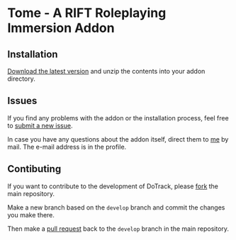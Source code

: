 Tome - A RIFT Roleplaying Immersion Addon
=========================================

## Installation

[Download the latest version](https://github.com/zhevron/Tome/archive/master.zip) and unzip the contents into your addon directory.

## Issues

If you find any problems with the addon or the installation process, feel free to [submit a new issue](https://github.com/zhevron/Tome/issues/new).

In case you have any questions about the addon itself, direct them to [me](https://github.com/zhevron) by mail. The e-mail address is in the profile.

## Contibuting

If you want to contribute to the development of DoTrack, please [fork](https://github.com/zhevron/Tome/fork) the main repository.

Make a new branch based on the `develop` branch and commit the changes you make there.

Then make a [pull request](https://github.com/zhevron/Tome/pulls) back to the `develop` branch in the main repository.
